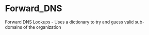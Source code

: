 # Forward_DNS
Forward DNS Lookups - Uses a dictionary to try and guess valid sub-domains of the organization
